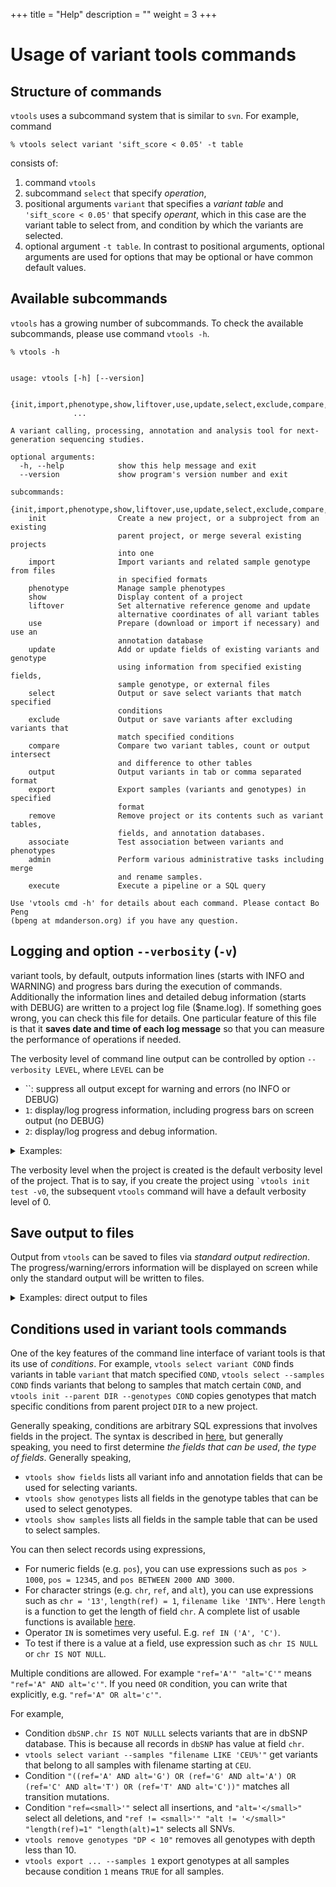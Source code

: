 +++
title = "Help"
description = ""
weight = 3
+++


# Usage of variant tools commands



## Structure of commands

`vtools` uses a subcommand system that is similar to `svn`. For example, command 



    % vtools select variant 'sift_score < 0.05' -t table
    

consists of: 



1.  command `vtools` 
2.  subcommand `select` that specify *operation*, 
3.  positional arguments `variant` that specifies a *variant table* and `'sift_score < 0.05'` that specify *operant*, which in this case are the variant table to select from, and condition by which the variants are selected. 
4.  optional argument `-t table`. In contrast to positional arguments, optional arguments are used for options that may be optional or have common default values. 



## Available subcommands 

`vtools` has a growing number of subcommands. To check the available subcommands, please use command `vtools -h`. 



    % vtools -h
    

    usage: vtools [-h] [--version]
    
                  {init,import,phenotype,show,liftover,use,update,select,exclude,compare,output,export,remove,associate,admin,execute}
                  ...
    
    A variant calling, processing, annotation and analysis tool for next-
    generation sequencing studies.
    
    optional arguments:
      -h, --help            show this help message and exit
      --version             show program's version number and exit
    
    subcommands:
      {init,import,phenotype,show,liftover,use,update,select,exclude,compare,output,export,remove,associate,admin,execute}
        init                Create a new project, or a subproject from an existing
                            parent project, or merge several existing projects
                            into one
        import              Import variants and related sample genotype from files
                            in specified formats
        phenotype           Manage sample phenotypes
        show                Display content of a project
        liftover            Set alternative reference genome and update
                            alternative coordinates of all variant tables
        use                 Prepare (download or import if necessary) and use an
                            annotation database
        update              Add or update fields of existing variants and genotype
                            using information from specified existing fields,
                            sample genotype, or external files
        select              Output or save select variants that match specified
                            conditions
        exclude             Output or save variants after excluding variants that
                            match specified conditions
        compare             Compare two variant tables, count or output intersect
                            and difference to other tables
        output              Output variants in tab or comma separated format
        export              Export samples (variants and genotypes) in specified
                            format
        remove              Remove project or its contents such as variant tables,
                            fields, and annotation databases.
        associate           Test association between variants and phenotypes
        admin               Perform various administrative tasks including merge
                            and rename samples.
        execute             Execute a pipeline or a SQL query
    
    Use 'vtools cmd -h' for details about each command. Please contact Bo Peng
    (bpeng at mdanderson.org) if you have any question.
    



## Logging and option `--verbosity` (`-v`)

variant tools, by default, outputs information lines (starts with INFO and WARNING) and progress bars during the execution of commands. Additionally the information lines and detailed debug information (starts with DEBUG) are written to a project log file ($name.log). If something goes wrong, you can check this file for details. One particular feature of this file is that it **saves date and time of each log message** so that you can measure the performance of operations if needed. 

The verbosity level of command line output can be controlled by option `--verbosity LEVEL`, where `LEVEL` can be 

*   ``: suppress all output except for warning and errors (no INFO or DEBUG) 
*   `1`: display/log progress information, including progress bars on screen output (no DEBUG) 
*   `2`: display/log progress and debug information. 

<details><summary>Examples:</summary> 



    % vtools init test -v2
    

    DEBUG: 
    DEBUG: vtools init test -v2 -f
    DEBUG: Using temporary directory /var/folders/bm/jnrrj61x185cw6rzzsxplkd00000gn/T/tmp0n22aZ
    INFO: variant tools 1.0.3 : Copyright (c) 2011 - 2012 Bo Peng
    INFO: San Lucas FA, Wang G, Scheet P, Peng B (2012) Bioinformatics 28(3):421-422
    INFO: Please visit http://varianttools.sourceforge.net for more information.
    INFO: Creating a new project test
    DEBUG: Creating core tables
    DEBUG: Creating table project
    DEBUG: Creating table filename
    DEBUG: Creating table variant
    DEBUG: Creating table sample
    



    % less test.log
    

    2012-10-22 20:24:10,328: DEBUG: 
    2012-10-22 20:24:10,329: DEBUG: vtools init test -v2 -f
    2012-10-22 20:24:10,329: DEBUG: Using temporary directory /var/folders/bm/jnrrj61x185cw6rzzsxplkd00000gn/T/tmp0n22aZ
    2012-10-22 20:24:10,329: INFO: variant tools 1.0.3 : Copyright (c) 2011 - 2012 Bo Peng
    2012-10-22 20:24:10,329: INFO: San Lucas FA, Wang G, Scheet P, Peng B (2012) Bioinformatics 28(3):421-422
    2012-10-22 20:24:10,329: INFO: Please visit http://varianttools.sourceforge.net for more information.
    2012-10-22 20:24:10,330: INFO: Creating a new project test
    2012-10-22 20:24:10,338: DEBUG: Creating core tables
    2012-10-22 20:24:10,338: DEBUG: Creating table project
    2012-10-22 20:24:10,377: DEBUG: Creating table filename
    2012-10-22 20:24:10,384: DEBUG: Creating table variant
    2012-10-22 20:24:10,391: DEBUG: Creating table sample
    

If, for example for a production pipeline you do not want any debug information in the log file, you can set a runtime option `logfile_verbosity` to control the level of verbosity in the log file. For example, 



    % vtools admin --set_runtime_option logfile_verbosity=0
    

will suppress any logfile output (except for warnings). </details>



The verbosity level when the project is created is the default verbosity level of the project. That is to say, if you create the project using `` `vtools init test -v0 ``, the subsequent `vtools` command will have a default verbosity level of 0. 



## Save output to files

Output from `vtools` can be saved to files via *standard output redirection*. The progress/warning/errors information will be displayed on screen while only the standard output will be written to files. 

<details><summary> Examples: direct output to files</summary> If you load a project from online and output its variants as follows: 



    % vtools init simple
    % vtools admin --load_snapshot vt_simple
    % vtools output variant chr pos ref alt -v2 > output.txt
    

    DEBUG: 
    DEBUG: vtools output variant chr pos ref alt -v2
    DEBUG: Using temporary directory /var/folders/bm/jnrrj61x185cw6rzzsxplkd00000gn/T/tmpBzRAJy
    DEBUG: Opening project simple.proj
    DEBUG: Running query SELECT variant.chr ,variant.pos ,variant.ref ,variant.alt  FROM variant     ;
    

the output is written to file `output.txt` while debug information continues to be displayed and written to log file. 



    % head -n 5 output.txt
    

    1	4540	G	A
    1	5683	G	T
    1	5966	T	G
    1	6241	T	C
    1	9992	C	T
    

</details>



## Conditions used in variant tools commands

One of the key features of the command line interface of variant tools is that its use of *conditions*. For example, `vtools select variant COND` finds variants in table `variant` that match specified `COND`, `vtools select --samples COND` finds variants that belong to samples that match certain `COND`, and `vtools init --parent DIR --genotypes COND` copies genotypes that match specific conditions from parent project `DIR` to a new project. 

Generally speaking, conditions are arbitrary SQL expressions that involves fields in the project. The syntax is described in [here][1], but generally speaking, you need to first determine *the fields that can be used*, *the type of fields*. Generally speaking, 



*   `vtools show fields` lists all variant info and annotation fields that can be used for selecting variants. 
*   `vtools show genotypes` lists all fields in the genotype tables that can be used to select genotypes. 
*   `vtools show samples` lists all fields in the sample table that can be used to select samples. 

You can then select records using expressions, 



*   For numeric fields (e.g. `pos`), you can use expressions such as `pos > 1000`, `pos = 12345`, and `pos BETWEEN 2000 AND 3000`. 
*   For character strings (e.g. `chr`, `ref`, and `alt`), you can use expressions such as `chr = '13'`, `length(ref) = 1`, `filename like 'INT%'`. Here `length` is a function to get the length of field `chr`. A complete list of usable functions is available [here][2]. 
*   Operator `IN` is sometimes very useful. E.g. `ref IN ('A', 'C')`. 
*   To test if there is a value at a field, use expression such as `chr IS NULL` or `chr IS NOT NULL`. 

Multiple conditions are allowed. For example `"ref='A'" "alt='C'"` means `"ref='A" AND alt='c'"`. If you need `OR` condition, you can write that explicitly, e.g. `"ref='A" OR alt='c'"`. 

For example, 



*   Condition `dbSNP.chr IS NOT NULLL` selects variants that are in dbSNP database. This is because all records in `dbSNP` has value at field `chr`. 
*   `vtools select variant --samples "filename LIKE 'CEU%'"` get variants that belong to all samples with filename starting at `CEU`. 
*   Condition `"((ref='A' AND alt='G') OR (ref='G' AND alt='A') OR (ref='C' AND alt='T') OR (ref='T' AND alt='C'))"` matches all transition mutations. 
*   Condition `"ref=<small>'"` select all insertions, and `"alt='</small>"` select all deletions, and `"ref != <small>'" "alt != '</small>" "length(ref)=1" "length(alt)=1"` selects all SNVs. 
*   `vtools remove genotypes "DP < 10"` removes all genotypes with depth less than 10. 
*   `vtools export ... --samples 1` export genotypes at all samples because condition `1` means `TRUE` for all samples.

 [1]: http://www.sqlite.org/lang_expr.html
 [2]: http://www.sqlite.org/lang_corefunc.html